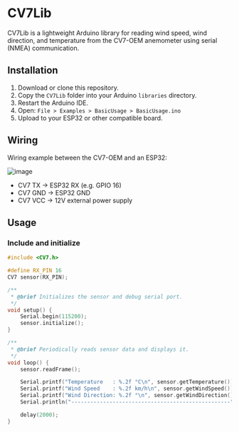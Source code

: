 # CV7Lib

CV7Lib is a lightweight Arduino library for reading wind speed, wind direction, and temperature from the CV7-OEM anemometer using serial (NMEA) communication.

## Installation

1. Download or clone this repository.
2. Copy the `CV7Lib` folder into your Arduino `libraries` directory.
3. Restart the Arduino IDE.
4. Open: `File > Examples > BasicUsage > BasicUsage.ino`
5. Upload to your ESP32 or other compatible board.

## Wiring

Wiring example between the CV7-OEM and an ESP32:

![image](https://github.com/user-attachments/assets/1e50244d-23dc-46f2-b316-a16dfaf5183b)


- CV7 TX → ESP32 RX (e.g. GPIO 16)
- CV7 GND → ESP32 GND
- CV7 VCC → 12V external power supply

## Usage

### Include and initialize

```cpp
#include <CV7.h>

#define RX_PIN 16
CV7 sensor(RX_PIN);

/**
 * @brief Initializes the sensor and debug serial port.
 */
void setup() {
    Serial.begin(115200);
    sensor.initialize();
}

/**
 * @brief Periodically reads sensor data and displays it.
 */
void loop() {
    sensor.readFrame();

    Serial.printf("Temperature   : %.2f °C\n", sensor.getTemperature());
    Serial.printf("Wind Speed    : %.2f km/h\n", sensor.getWindSpeed());
    Serial.printf("Wind Direction: %.2f °\n", sensor.getWindDirection());
    Serial.println("--------------------------------------------------");

    delay(2000);
}

